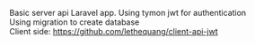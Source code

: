 Basic server api Laravel app. Using tymon jwt for authentication</br>
Using migration to create database</br>
Client side: https://github.com/lethequang/client-api-jwt
